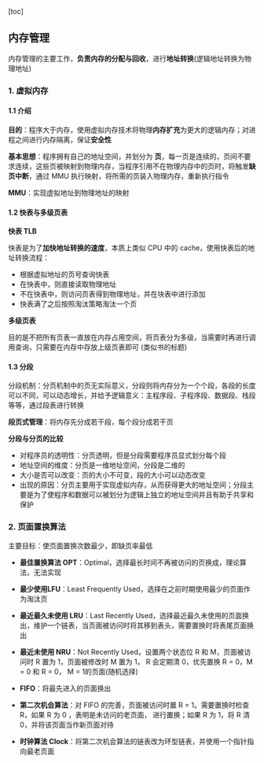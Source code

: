 [toc]



## 内存管理

内存管理的主要工作，**负责内存的分配与回收**，进行**地址转换**(逻辑地址转换为物理地址)

### 1. 虚拟内存

#### 1.1 介绍

**目的**：程序大于内存，使用虚拟内存技术将物理**内存扩充**为更大的逻辑内存；对进程之间进行内存隔离，保证**安全性**

**基本思想**：程序拥有自己的地址空间，并划分为 **页**，每一页是连续的，页间不要求连续，这些页被映射到物理内存，当程序引用不在物理内存中的页时，将触发**缺页中断**，通过 MMU 执行映射，将所需的页装入物理内存，重新执行指令

**MMU**：实现虚拟地址到物理地址的映射



#### 1.2 快表与多级页表

**快表 TLB**

快表是为了**加快地址转换的速度**，本质上类似 CPU 中的 cache，使用快表后的地址转换流程：

- 根据虚拟地址的页号查询快表
- 在快表中，则直接读取物理地址
- 不在快表中，则访问页表得到物理地址，并在块表中进行添加
- 快表满了之后按照淘汰策略淘汰一个页



**多级页表**

目的是不把所有页表一直放在内存占用空间，将页表分为多级，当需要时再进行调用查询，只需要在内存中存放上级页表即可 (类似书的标题)



#### 1.3 分段

分段机制：分页机制中的页无实际意义，分段则将内存分为一个个段，各段的长度可以不同，可以动态增长，并给予逻辑意义：主程序段、子程序段、数据段、栈段等等，通过段表进行转换

**段页式管理**：将内存先分成若干段，每个段分成若干页



**分段与分页的比较**

- 对程序员的透明性：分页透明，但是分段需要程序员显式划分每个段
- 地址空间的维度：分页是一维地址空间，分段是二维的
- 大小是否可以改变：页的大小不可变，段的大小可以动态改变
- 出现的原因：分页主要用于实现虚拟内存，从而获得更大的地址空间；分段主要是为了使程序和数据可以被划分为逻辑上独立的地址空间并且有助于共享和保护



### 2. 页面置换算法

主要目标：使页面置换次数最少，即缺页率最低

- **最佳置换算法 OPT**：Optimal，选择最长时间不再被访问的页换成，理论算法，无法实现

- **最少使用LFU**：Least Frequently Used，选择在之前时期使用最少的页面作为淘汰页

- **最近最久未使用 LRU**：Last Recently Used，选择最近最久未使用的页面换出，维护一个链表，当页面被访问时将其移到表头，需要置换时将表尾页面换出

- **最近未使用 NRU**：Not Recently Used，设置两个状态位 R 和 M，页面被访问时 R 置为 1，页面被修改时 M 置为 1， R 会定期清 0，优先置换 R = 0，M = 0 和 R = 0， M = 1的页面(随机选择)

- **FIFO**：将最先进入的页面换出

- **第二次机会算法**：对 FIFO 的完善，页面被访问时置 R = 1。需要置换时检查 R，如果 R 为 0 ，表明是未访问的老页面， 进行置换；如果 R 为 1，将 R 清 0，并将该页面当作新页面对待

- **时钟算法 Clock**：将第二次机会算法的链表改为环型链表，并使用一个指针指向最老页面

  

